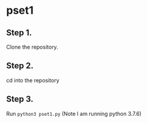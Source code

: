 # pset1
## Step 1.
Clone the repository.

## Step 2.
cd into the repository

## Step 3.
Run
`python3 pset1.py`
(Note I am running python 3.7.6)
